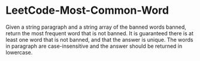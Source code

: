 # LeetCode-Most-Common-Word
Given a string paragraph and a string array of the banned words banned, return the most frequent word that is not banned. It is guaranteed there is at least one word that is not banned, and that the answer is unique.  The words in paragraph are case-insensitive and the answer should be returned in lowercase.
